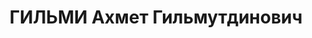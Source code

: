 ---
title: ГИЛЬМИ Ахмет Гильмутдинович
description: 'Род. в 1911, Тукаевский р-н, дер. Абдулово, татарин. Проживал: г. Казань.
  Студент, Казанский государственный пединститут.

  Арестован 08.06.1937. Обв. по ст. 17-56-8, 58-10, 58-11. Приговор: ВК ВС СССР, 1937
  – 10 лет лишения свободы, поражен. прав на 5 лет.'
---